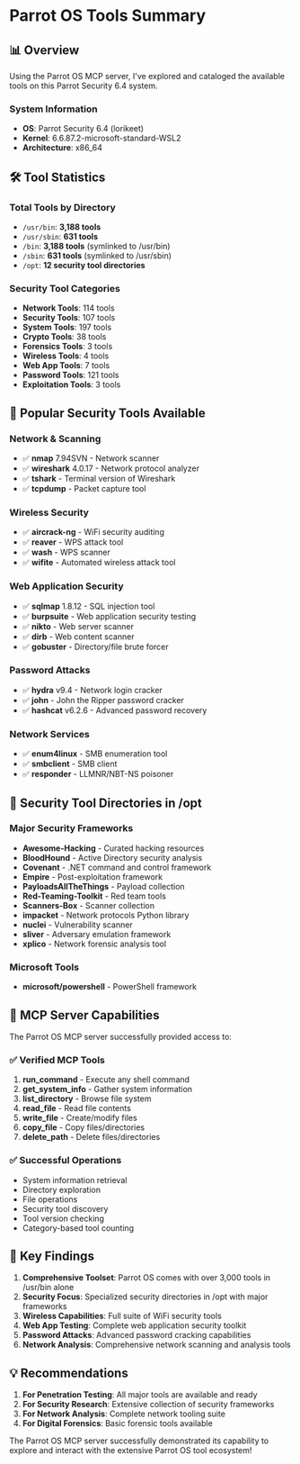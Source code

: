 # Parrot OS Tools Summary

## 📊 Overview

Using the Parrot OS MCP server, I've explored and cataloged the available tools on this Parrot Security 6.4 system.

### System Information
- **OS**: Parrot Security 6.4 (lorikeet)
- **Kernel**: 6.6.87.2-microsoft-standard-WSL2
- **Architecture**: x86_64

## 🛠️ Tool Statistics

### Total Tools by Directory
- `/usr/bin`: **3,188 tools**
- `/usr/sbin`: **631 tools** 
- `/bin`: **3,188 tools** (symlinked to /usr/bin)
- `/sbin`: **631 tools** (symlinked to /usr/sbin)
- `/opt`: **12 security tool directories**

### Security Tool Categories
- **Network Tools**: 114 tools
- **Security Tools**: 107 tools  
- **System Tools**: 197 tools
- **Crypto Tools**: 38 tools
- **Forensics Tools**: 3 tools
- **Wireless Tools**: 4 tools
- **Web App Tools**: 7 tools
- **Password Tools**: 121 tools
- **Exploitation Tools**: 3 tools

## 🔧 Popular Security Tools Available

### Network & Scanning
- ✅ **nmap** 7.94SVN - Network scanner
- ✅ **wireshark** 4.0.17 - Network protocol analyzer
- ✅ **tshark** - Terminal version of Wireshark
- ✅ **tcpdump** - Packet capture tool

### Wireless Security
- ✅ **aircrack-ng** - WiFi security auditing
- ✅ **reaver** - WPS attack tool
- ✅ **wash** - WPS scanner
- ✅ **wifite** - Automated wireless attack tool

### Web Application Security
- ✅ **sqlmap** 1.8.12 - SQL injection tool
- ✅ **burpsuite** - Web application security testing
- ✅ **nikto** - Web server scanner
- ✅ **dirb** - Web content scanner
- ✅ **gobuster** - Directory/file brute forcer

### Password Attacks
- ✅ **hydra** v9.4 - Network login cracker
- ✅ **john** - John the Ripper password cracker
- ✅ **hashcat** v6.2.6 - Advanced password recovery

### Network Services
- ✅ **enum4linux** - SMB enumeration tool
- ✅ **smbclient** - SMB client
- ✅ **responder** - LLMNR/NBT-NS poisoner

## 📁 Security Tool Directories in /opt

### Major Security Frameworks
- **Awesome-Hacking** - Curated hacking resources
- **BloodHound** - Active Directory security analysis
- **Covenant** - .NET command and control framework
- **Empire** - Post-exploitation framework
- **PayloadsAllTheThings** - Payload collection
- **Red-Teaming-Toolkit** - Red team tools
- **Scanners-Box** - Scanner collection
- **impacket** - Network protocols Python library
- **nuclei** - Vulnerability scanner
- **sliver** - Adversary emulation framework
- **xplico** - Network forensic analysis tool

### Microsoft Tools
- **microsoft/powershell** - PowerShell framework

## 🚀 MCP Server Capabilities

The Parrot OS MCP server successfully provided access to:

### ✅ Verified MCP Tools
1. **run_command** - Execute any shell command
2. **get_system_info** - Gather system information
3. **list_directory** - Browse file system
4. **read_file** - Read file contents
5. **write_file** - Create/modify files
6. **copy_file** - Copy files/directories
7. **delete_path** - Delete files/directories

### ✅ Successful Operations
- System information retrieval
- Directory exploration
- File operations
- Security tool discovery
- Tool version checking
- Category-based tool counting

## 🎯 Key Findings

1. **Comprehensive Toolset**: Parrot OS comes with over 3,000 tools in /usr/bin alone
2. **Security Focus**: Specialized security directories in /opt with major frameworks
3. **Wireless Capabilities**: Full suite of WiFi security tools
4. **Web App Testing**: Complete web application security toolkit
5. **Password Attacks**: Advanced password cracking capabilities
6. **Network Analysis**: Comprehensive network scanning and analysis tools

## 💡 Recommendations

1. **For Penetration Testing**: All major tools are available and ready
2. **For Security Research**: Extensive collection of security frameworks
3. **For Network Analysis**: Complete network tooling suite
4. **For Digital Forensics**: Basic forensic tools available

The Parrot OS MCP server successfully demonstrated its capability to explore and interact with the extensive Parrot OS tool ecosystem!